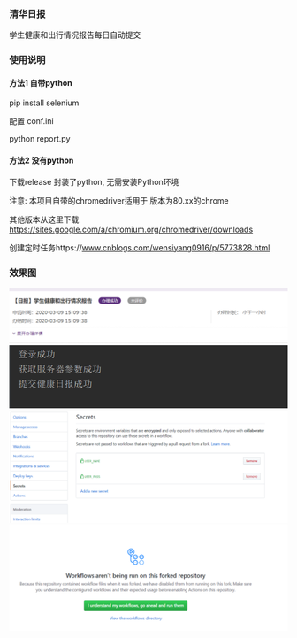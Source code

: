 ### 清华日报

学生健康和出行情况报告每日自动提交

### 使用说明

#### 方法1 自带python
pip install selenium

配置 conf.ini

python report.py

#### 方法2 没有python 
下载release 封装了python, 无需安装Python环境

注意:
本项目自带的chromedriver适用于 版本为80.xx的chrome

其他版本从这里下载 https://sites.google.com/a/chromium.org/chromedriver/downloads



创建定时任务https://www.cnblogs.com/wensiyang0916/p/5773828.html

### 效果图
![效果图1](https://github.com/naihaishy/TsinghuaDailyReport/blob/master/results/a.png) 
![效果图2](https://github.com/naihaishy/TsinghuaDailyReport/blob/master/results/b.png) 
![效果图3](https://github.com/naihaishy/TsinghuaDailyReport/blob/master/results/c.png) 
![效果图4](https://github.com/naihaishy/TsinghuaDailyReport/blob/master/results/d.png) 
